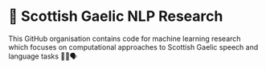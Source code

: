 # 🏴󠁧󠁢󠁳󠁣󠁴󠁿 Scottish Gaelic NLP Research

This GitHub organisation contains code for machine learning research which focuses on computational approaches to Scottish Gaelic speech and language tasks 🧠🤖🗣️

